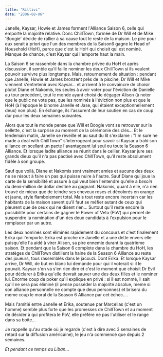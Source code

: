 ```yaml
---
title: "Riltivi"
date: "2006-08-06"
---
```


Janelle, Kaysar, Howie et James forment l'Alliance Saison 6, celle qui emporte la majorité relative. Donc ChillTown, formée de Dr Will et de Mike 'Boogie' décide de rallier à sa cause tout le reste de la maison. Le pire pour eux serait à priori que l'un des membres de la Saison6 gagne le Head of Household (HoH), parce que c'est le HoH qui choisit qui est nominé. Manque de chance, c'est Kaysar qui l'emporte haut la main.

La Saison 6 se rassemble dans la chambre privée du HoH et après discussion, il semble qu'il faille nominer les deux ChillTown si ils veulent pouvoir survivre plus longtemps. Mais, retournement de situation : pendant que Janelle, Howie et James bronzent près de la piscine, Dr Will et Mike viennent s'entretenir avec Kaysar... et arrivent à le convaincre de choisir plutot Diane et Nakomis, les seules à avoir voter pour l'éviction de Danielle au tour précédent, tout le monde ayant choisi de dégager Alison (à noter que le public ne vote pas, que les nominés à l'éviction non plus et que le HoH (à l'époque le binome Janelle et Jase, qui étaient exceptionnellement deux) non plus). En échange, ils l'assurent de leur soutien en cas de coup dur pour les deux semaines suivantes.

Alors que tout le monde pense que Will et Boogie vont se retrouver sur la sellette, c'est la surprise au moment de la cérémonie des clés... Et le lendemain matin, Janelle se réveille et au saut du lit s'exclame : "I'm sure he made a deal with ChillTown" s'interrogeant pour savoir si Kaysar a trahi son alliance en scellant un pacte l'avantageant lui seul ou toute la Season 6 Alliance. Et lorsque ladite alliance se réunit dans le cellier, Kaysar jure ses grands dieux qu'il n'a pas pactisé avec ChillTown, qu'il reste absolument fidèle à son groupe.

Sauf que voilà, Diane et Nakomis sont vraiment amies et aucune des deux ne se résout à faire un pas qui puisse nuire à l'autre. Sauf Diane qui joue la carte de la sensibilité et assure à qui veut bien l'entendre qu'elle a _besoin_ du demi-million de dollar destiné au gagnant. Nakomis, quant à elle, n'a rien trouvé de mieux que de teindre ses cheveux roses et décolorés en orange et jaune, style flamboiement total. Mais tout reste encore incertain car les habitants de la maison savent qu'il faut se méfier autant de ceux qui pleurent que de ceux qui ne disent rien... Surtout qu'il reste encore la possibilité pour certains de gagner le Power of Veto (PoV) qui permet de suspendre la nomination d'un des deux candidats à l'expulsion pour le remplacer par un autre.

Les deux nominés sont éliminés rapidement du concours et c'est finalement Erika qui l'emporte. Erika est proche de Janelle et a une dette envers elle puisqu'elle l'a aidé à virer Alison, sa pire ennemie durant la quatrième saison. Et pendant que la Saison 6 complote dans la chambre du HoH, les stratèges de ChillTown distillent la haine de la Season 6 Alliance au reste des joueurs, tous rassemblés dans le jacouzi. Dont Erika. Et lorsque Kaysar arrive, Dr Will, de but en blanc lui demande pour qui il voterait si il le pouvait. Kaysar s'en va s'en rien dire et c'est le moment que choisit Dr Evil pour déclarer à Erika qu'elle devrait sauver une des deux filles et le nominer lui. Enorme coup de poker qu'il explique en privé : si il est nommé, il sait qu'il ne sera pas éliminé (il pense posséder la majorité absolue, meme si son alliance personnelle ne compte que deux personnes) et brisera du meme coup le moral de la Season 6 Alliance par cet échec....

Mais l'amitié entre Janelle et Erika, soutenue par Marcellas (c'est un homme) semble plus forte que les promesses de ChillTown et au moment de décider à qui profitera le PoV, elle préfère ne pas l'utiliser et le range dans sa boite...

Je rappelle qu'au stade où je regarde (c'est à dire avec 3 semaines de retard sur la diffusion américaine), le jeu n'a commencé que depuis 2 semaines.

_Et pendant ce temps au Liban..._
